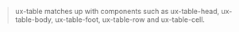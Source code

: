 > ux-table matches up with components such as ux-table-head, ux-table-body, ux-table-foot, ux-table-row and 
> ux-table-cell.
